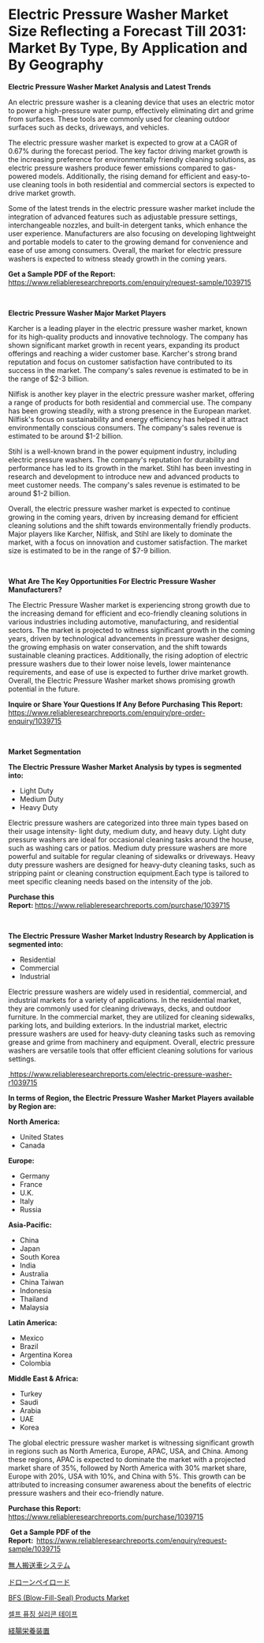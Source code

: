 <p><h1>Electric Pressure Washer Market Size Reflecting a Forecast Till 2031: Market By Type, By Application and By Geography</h1></p><p><strong>Electric Pressure Washer Market Analysis and Latest Trends</strong></p>
<p><p>An electric pressure washer is a cleaning device that uses an electric motor to power a high-pressure water pump, effectively eliminating dirt and grime from surfaces. These tools are commonly used for cleaning outdoor surfaces such as decks, driveways, and vehicles.</p><p>The electric pressure washer market is expected to grow at a CAGR of 0.67% during the forecast period. The key factor driving market growth is the increasing preference for environmentally friendly cleaning solutions, as electric pressure washers produce fewer emissions compared to gas-powered models. Additionally, the rising demand for efficient and easy-to-use cleaning tools in both residential and commercial sectors is expected to drive market growth.</p><p>Some of the latest trends in the electric pressure washer market include the integration of advanced features such as adjustable pressure settings, interchangeable nozzles, and built-in detergent tanks, which enhance the user experience. Manufacturers are also focusing on developing lightweight and portable models to cater to the growing demand for convenience and ease of use among consumers. Overall, the market for electric pressure washers is expected to witness steady growth in the coming years.</p></p>
<p><strong>Get a Sample PDF of the Report:&nbsp;</strong> <a href="https://www.reliableresearchreports.com/enquiry/request-sample/1039715">https://www.reliableresearchreports.com/enquiry/request-sample/1039715</a></p>
<p>&nbsp;</p>
<p><strong>Electric Pressure Washer Major Market Players</strong></p>
<p><p>Karcher is a leading player in the electric pressure washer market, known for its high-quality products and innovative technology. The company has shown significant market growth in recent years, expanding its product offerings and reaching a wider customer base. Karcher's strong brand reputation and focus on customer satisfaction have contributed to its success in the market. The company's sales revenue is estimated to be in the range of $2-3 billion.</p><p>Nilfisk is another key player in the electric pressure washer market, offering a range of products for both residential and commercial use. The company has been growing steadily, with a strong presence in the European market. Nilfisk's focus on sustainability and energy efficiency has helped it attract environmentally conscious consumers. The company's sales revenue is estimated to be around $1-2 billion.</p><p>Stihl is a well-known brand in the power equipment industry, including electric pressure washers. The company's reputation for durability and performance has led to its growth in the market. Stihl has been investing in research and development to introduce new and advanced products to meet customer needs. The company's sales revenue is estimated to be around $1-2 billion.</p><p>Overall, the electric pressure washer market is expected to continue growing in the coming years, driven by increasing demand for efficient cleaning solutions and the shift towards environmentally friendly products. Major players like Karcher, Nilfisk, and Stihl are likely to dominate the market, with a focus on innovation and customer satisfaction. The market size is estimated to be in the range of $7-9 billion.</p></p>
<p>&nbsp;</p>
<p><strong>What Are The Key Opportunities For Electric Pressure Washer Manufacturers?</strong></p>
<p><p>The Electric Pressure Washer market is experiencing strong growth due to the increasing demand for efficient and eco-friendly cleaning solutions in various industries including automotive, manufacturing, and residential sectors. The market is projected to witness significant growth in the coming years, driven by technological advancements in pressure washer designs, the growing emphasis on water conservation, and the shift towards sustainable cleaning practices. Additionally, the rising adoption of electric pressure washers due to their lower noise levels, lower maintenance requirements, and ease of use is expected to further drive market growth. Overall, the Electric Pressure Washer market shows promising growth potential in the future.</p></p>
<p><strong>Inquire or Share Your Questions If Any Before Purchasing This Report:</strong> <a href="https://www.reliableresearchreports.com/enquiry/pre-order-enquiry/1039715">https://www.reliableresearchreports.com/enquiry/pre-order-enquiry/1039715</a></p>
<p>&nbsp;</p>
<p><strong>Market Segmentation</strong></p>
<p><strong>The Electric Pressure Washer Market Analysis by types is segmented into:</strong></p>
<p><ul><li>Light Duty</li><li>Medium Duty</li><li>Heavy Duty</li></ul></p>
<p><p>Electric pressure washers are categorized into three main types based on their usage intensity- light duty, medium duty, and heavy duty. Light duty pressure washers are ideal for occasional cleaning tasks around the house, such as washing cars or patios. Medium duty pressure washers are more powerful and suitable for regular cleaning of sidewalks or driveways. Heavy duty pressure washers are designed for heavy-duty cleaning tasks, such as stripping paint or cleaning construction equipment.Each type is tailored to meet specific cleaning needs based on the intensity of the job.</p></p>
<p><strong>Purchase this Report:&nbsp;</strong><a href="https://www.reliableresearchreports.com/purchase/1039715">https://www.reliableresearchreports.com/purchase/1039715</a></p>
<p>&nbsp;</p>
<p><strong>The Electric Pressure Washer Market Industry Research by Application is segmented into:</strong></p>
<p><ul><li>Residential</li><li>Commercial</li><li>Industrial</li></ul></p>
<p><p>Electric pressure washers are widely used in residential, commercial, and industrial markets for a variety of applications. In the residential market, they are commonly used for cleaning driveways, decks, and outdoor furniture. In the commercial market, they are utilized for cleaning sidewalks, parking lots, and building exteriors. In the industrial market, electric pressure washers are used for heavy-duty cleaning tasks such as removing grease and grime from machinery and equipment. Overall, electric pressure washers are versatile tools that offer efficient cleaning solutions for various settings.</p></p>
<p><a href="https://www.reliableresearchreports.com/electric-pressure-washer-r1039715">&nbsp;https://www.reliableresearchreports.com/electric-pressure-washer-r1039715</a></p>
<p><strong>In terms of Region, the Electric Pressure Washer Market Players available by Region are:</strong></p>
<p>
    <p> <strong> North America: </strong>
        <ul>
            <li>United States</li>
            <li>Canada</li>
        </ul>
        </p> 
    <p> <strong> Europe: </strong>
        <ul>
            <li>Germany</li>
            <li>France</li>
            <li>U.K.</li>
            <li>Italy</li>
            <li>Russia</li>
        </ul>
        </p> 
    <p> <strong> Asia-Pacific: </strong>
        <ul>
            <li>China</li>
            <li>Japan</li>
            <li>South Korea</li>
            <li>India</li>
            <li>Australia</li>
            <li>China Taiwan</li>
            <li>Indonesia</li>
            <li>Thailand</li>
            <li>Malaysia</li>
        </ul>
        </p> 
    <p> <strong> Latin America: </strong>
        <ul>
            <li>Mexico</li>
            <li>Brazil</li>
            <li>Argentina Korea</li>
            <li>Colombia</li>
        </ul>
        </p> 
    <p> <strong> Middle East & Africa: </strong>
        <ul>
            <li>Turkey</li>
            <li>Saudi</li>
            <li>Arabia</li>
            <li>UAE</li>
            <li>Korea</li>
        </ul>
    </p>
    </p>
<p><p>The global electric pressure washer market is witnessing significant growth in regions such as North America, Europe, APAC, USA, and China. Among these regions, APAC is expected to dominate the market with a projected market share of 35%, followed by North America with 30% market share, Europe with 20%, USA with 10%, and China with 5%. This growth can be attributed to increasing consumer awareness about the benefits of electric pressure washers and their eco-friendly nature.</p></p>
<p><strong>Purchase this Report: </strong><a href="https://www.reliableresearchreports.com/purchase/1039715">https://www.reliableresearchreports.com/purchase/1039715</a></p>
<p>&nbsp;<strong>Get a Sample PDF of the Report:&nbsp;&nbsp;</strong><a href="https://www.reliableresearchreports.com/enquiry/request-sample/1039715">https://www.reliableresearchreports.com/enquiry/request-sample/1039715</a></p>
<p><strong></strong></p>
<p><p><a href="https://github.com/JacksonWiza1924/Market-Research-Report-List-1/blob/main/671419421161.md">無人搬送車システム</a></p><p><a href="https://github.com/Calvi3ynJerde867/Market-Research-Report-List-1/blob/main/966559021160.md">ドローンペイロード</a></p><p><a href="https://github.com/Sherrillcrooksxa8i18ucf2m/Market-Research-Report-List-2/blob/main/bfs-blow-fill-seal-products-market.md">BFS (Blow-Fill-Seal) Products Market</a></p><p><a href="https://github.com/RichardLueilwitz787/Market-Research-Report-List-1/blob/main/965612719719.md">셀프 퓨징 실리콘 테이프</a></p><p><a href="https://medium.com/@jewelmohr96/%E3%82%A8%E3%83%B3%E3%83%86%E3%83%A9%E3%83%AB%E3%83%95%E3%82%A3%E3%83%BC%E3%83%87%E3%82%A3%E3%83%B3%E3%82%B0%E3%83%87%E3%83%90%E3%82%A4%E3%82%B9%E3%81%AE%E3%82%B7%E3%82%A7%E3%82%A2%E3%81%AE%E9%80%B2%E5%8C%96%E3%81%A8%E5%B8%82%E5%A0%B4%E6%88%90%E9%95%B7%E3%83%88%E3%83%AC%E3%83%B3%E3%83%89-2024%E5%B9%B4-2031%E5%B9%B4-224ab736860a">経腸栄養装置</a></p></p>